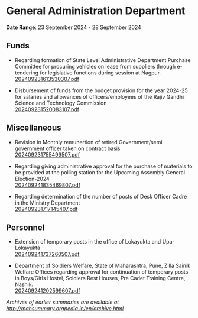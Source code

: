 # General Administration Department

**Date Range**: 23 September 2024 - 28 September 2024


## Funds
- Regarding formation of State Level Administrative Department Purchase Committee for procuring vehicles on lease from suppliers through e-tendering for legislative functions during session at Nagpur.\
  [202409231613530307.pdf](https://gr.maharashtra.gov.in/Site/Upload/Government%20Resolutions/English/202409231613530307.pdf)

- Disbursement of funds from the budget provision for the year 2024-25 for salaries and allowances of officers/employees of the Rajiv Gandhi Science and Technology Commission\
  [202409231520083107.pdf](https://gr.maharashtra.gov.in/Site/Upload/Government%20Resolutions/English/202409231520083107.pdf)

## Miscellaneous
- Revision in Monthly remunertion of retired Government/semi government officer taken on contract basis\
  [202409231755499507.pdf](https://gr.maharashtra.gov.in/Site/Upload/Government%20Resolutions/English/202409231755499507.pdf)

- Regarding giving administrative approval for the purchase of materials to be provided at the polling station for the Upcoming Assembly General Election-2024\
  [202409241835469807.pdf](https://gr.maharashtra.gov.in/Site/Upload/Government%20Resolutions/English/202409241835469807.pdf)

- Regarding determination of the number of posts of Desk Officer Cadre in the Ministry Department\
  [202409231717145407.pdf](https://gr.maharashtra.gov.in/Site/Upload/Government%20Resolutions/English/202409231717145407.pdf)

## Personnel
- Extension of temporary posts in the office of Lokayukta and Upa-Lokayukta\
  [202409241737260507.pdf](https://gr.maharashtra.gov.in/Site/Upload/Government%20Resolutions/English/202409241737260507.pdf)

- Department of Soldiers Welfare, State of Maharashtra, Pune, Zilla Sainik Welfare Offices regarding approval for continuation of temporary posts in Boys/Girls Hostel, Soldiers Rest Houses, Pre Cadet Training Centre, Nashik.\
  [202409241202599607.pdf](https://gr.maharashtra.gov.in/Site/Upload/Government%20Resolutions/English/202409241202599607.pdf)


*Archives of earlier summaries are available at http://mahsummary.orgpedia.in/en/archive.html*